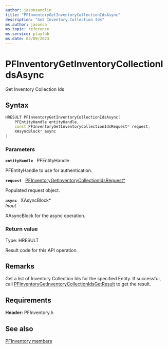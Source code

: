 ```yaml
---
author: jasonsandlin
title: "PFInventoryGetInventoryCollectionIdsAsync"
description: "Get Inventory Collection Ids"
ms.author: jasonsa
ms.topic: reference
ms.service: playfab
ms.date: 03/09/2023
---
```


# PFInventoryGetInventoryCollectionIdsAsync  

Get Inventory Collection Ids  

## Syntax  
  
```cpp
HRESULT PFInventoryGetInventoryCollectionIdsAsync(  
    PFEntityHandle entityHandle,  
    const PFInventoryGetInventoryCollectionIdsRequest* request,  
    XAsyncBlock* async  
)  
```  
  
### Parameters  
  
**`entityHandle`** &nbsp; PFEntityHandle  
  
PFEntityHandle to use for authentication.  
  
**`request`** &nbsp; [PFInventoryGetInventoryCollectionIdsRequest*](../../pfinventorytypes/structs/pfinventorygetinventorycollectionidsrequest.md)  
  
Populated request object.  
  
**`async`** &nbsp; XAsyncBlock*  
*_Inout_*  
  
XAsyncBlock for the async operation.  
  
  
### Return value
Type: HRESULT
  
Result code for this API operation.
  
## Remarks  
  
Get a list of Inventory Collection Ids for the specified Entity. If successful, call [PFInventoryGetInventoryCollectionIdsGetResult](pfinventorygetinventorycollectionidsgetresult.md) to get the result.
  
## Requirements  
  
**Header:** PFInventory.h
  
## See also  
[PFInventory members](../pfinventory_members.md)  

  
  
